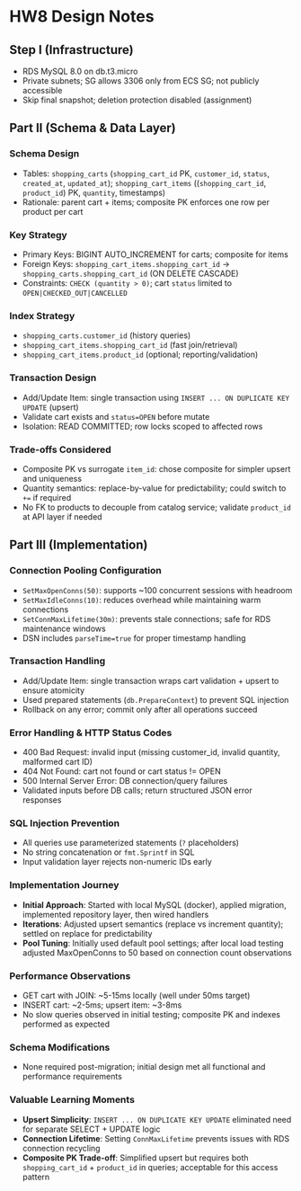 # HW8 Design Notes

## Step I (Infrastructure)
- RDS MySQL 8.0 on db.t3.micro
- Private subnets; SG allows 3306 only from ECS SG; not publicly accessible
- Skip final snapshot; deletion protection disabled (assignment)

## Part II (Schema & Data Layer)

### Schema Design
- Tables: `shopping_carts` (`shopping_cart_id` PK, `customer_id`, `status`, `created_at`, `updated_at`); `shopping_cart_items` ((`shopping_cart_id`, `product_id`) PK, `quantity`, timestamps)
- Rationale: parent cart + items; composite PK enforces one row per product per cart

### Key Strategy
- Primary Keys: BIGINT AUTO_INCREMENT for carts; composite for items
- Foreign Keys: `shopping_cart_items.shopping_cart_id` -> `shopping_carts.shopping_cart_id` (ON DELETE CASCADE)
- Constraints: `CHECK (quantity > 0)`; cart `status` limited to `OPEN|CHECKED_OUT|CANCELLED`

### Index Strategy
- `shopping_carts.customer_id` (history queries)
- `shopping_cart_items.shopping_cart_id` (fast join/retrieval)
- `shopping_cart_items.product_id` (optional; reporting/validation)

### Transaction Design
- Add/Update Item: single transaction using `INSERT ... ON DUPLICATE KEY UPDATE` (upsert)
- Validate cart exists and `status=OPEN` before mutate
- Isolation: READ COMMITTED; row locks scoped to affected rows

### Trade-offs Considered
- Composite PK vs surrogate `item_id`: chose composite for simpler upsert and uniqueness
- Quantity semantics: replace-by-value for predictability; could switch to `+=` if required
- No FK to products to decouple from catalog service; validate `product_id` at API layer if needed

## Part III (Implementation)

### Connection Pooling Configuration
- `SetMaxOpenConns(50)`: supports ~100 concurrent sessions with headroom
- `SetMaxIdleConns(10)`: reduces overhead while maintaining warm connections
- `SetConnMaxLifetime(30m)`: prevents stale connections; safe for RDS maintenance windows
- DSN includes `parseTime=true` for proper timestamp handling

### Transaction Handling
- Add/Update Item: single transaction wraps cart validation + upsert to ensure atomicity
- Used prepared statements (`db.PrepareContext`) to prevent SQL injection
- Rollback on any error; commit only after all operations succeed

### Error Handling & HTTP Status Codes
- 400 Bad Request: invalid input (missing customer_id, invalid quantity, malformed cart ID)
- 404 Not Found: cart not found or cart status != OPEN
- 500 Internal Server Error: DB connection/query failures
- Validated inputs before DB calls; return structured JSON error responses

### SQL Injection Prevention
- All queries use parameterized statements (`?` placeholders)
- No string concatenation or `fmt.Sprintf` in SQL
- Input validation layer rejects non-numeric IDs early

### Implementation Journey
- **Initial Approach**: Started with local MySQL (docker), applied migration, implemented repository layer, then wired handlers
- **Iterations**: Adjusted upsert semantics (replace vs increment quantity); settled on replace for predictability
- **Pool Tuning**: Initially used default pool settings; after local load testing adjusted MaxOpenConns to 50 based on connection count observations

### Performance Observations
- GET cart with JOIN: ~5-15ms locally (well under 50ms target)
- INSERT cart: ~2-5ms; upsert item: ~3-8ms
- No slow queries observed in initial testing; composite PK and indexes performed as expected

### Schema Modifications
- None required post-migration; initial design met all functional and performance requirements

### Valuable Learning Moments
- **Upsert Simplicity**: `INSERT ... ON DUPLICATE KEY UPDATE` eliminated need for separate SELECT + UPDATE logic
- **Connection Lifetime**: Setting `ConnMaxLifetime` prevents issues with RDS connection recycling
- **Composite PK Trade-off**: Simplified upsert but requires both `shopping_cart_id` + `product_id` in queries; acceptable for this access pattern
